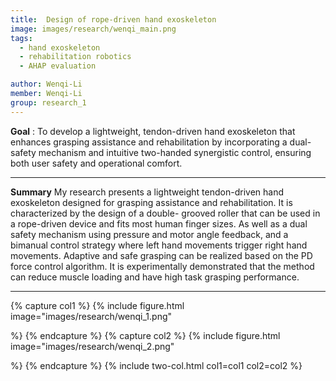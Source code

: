 ```yaml
---
title:  Design of rope-driven hand exoskeleton
image: images/research/wenqi_main.png
tags:
  - hand exoskeleton
  - rehabilitation robotics 
  - AHAP evaluation 

author: Wenqi-Li
member: Wenqi-Li
group: research_1
---
```

**Goal** :  To develop a lightweight, tendon-driven hand exoskeleton that enhances grasping assistance and rehabilitation by incorporating a dual-safety mechanism and intuitive two-handed synergistic control, ensuring both user safety and operational comfort.

***

**Summary**
My research presents a lightweight tendon-driven hand exoskeleton designed for grasping assistance and rehabilitation. It is characterized by the design of a double- grooved roller that can be used in a rope-driven device and fits most human finger sizes. As well as a dual safety mechanism using pressure and motor angle feedback, and a bimanual control strategy where left hand movements trigger right hand movements. Adaptive and safe grasping can be realized based on the PD force control algorithm. It is experimentally demonstrated that the method can reduce muscle loading and have high task grasping performance.

***

{% capture col1 %}
{%
  include figure.html
  image="images/research/wenqi_1.png"
  
%}
{% endcapture %}
{% capture col2 %}
{%
  include figure.html
  image="images/research/wenqi_2.png"
  
%}
{% endcapture %}
{% include two-col.html col1=col1 col2=col2 %}